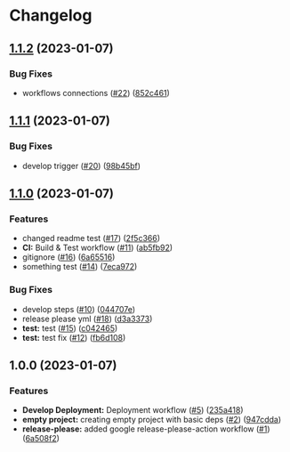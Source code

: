 # Changelog

## [1.1.2](https://github.com/dudisamarel/Github-Actions-Deployment/compare/v1.1.1...v1.1.2) (2023-01-07)


### Bug Fixes

* workflows connections ([#22](https://github.com/dudisamarel/Github-Actions-Deployment/issues/22)) ([852c461](https://github.com/dudisamarel/Github-Actions-Deployment/commit/852c4619fe30b66c2554d4d1bcaa899729042bec))

## [1.1.1](https://github.com/dudisamarel/Github-Actions-Deployment/compare/v1.1.0...v1.1.1) (2023-01-07)


### Bug Fixes

* develop trigger ([#20](https://github.com/dudisamarel/Github-Actions-Deployment/issues/20)) ([98b45bf](https://github.com/dudisamarel/Github-Actions-Deployment/commit/98b45bfe042d16b7f11feff81786de6ca4cd0784))

## [1.1.0](https://github.com/dudisamarel/Github-Actions-Deployment/compare/v1.0.0...v1.1.0) (2023-01-07)


### Features

* changed readme test ([#17](https://github.com/dudisamarel/Github-Actions-Deployment/issues/17)) ([2f5c366](https://github.com/dudisamarel/Github-Actions-Deployment/commit/2f5c36658c978d5d20fec10f7b49f53f94d33d81))
* **CI:** Build & Test workflow ([#11](https://github.com/dudisamarel/Github-Actions-Deployment/issues/11)) ([ab5fb92](https://github.com/dudisamarel/Github-Actions-Deployment/commit/ab5fb9200e7a9c64661991455f49c41157d6fce3))
* gitignore ([#16](https://github.com/dudisamarel/Github-Actions-Deployment/issues/16)) ([6a65516](https://github.com/dudisamarel/Github-Actions-Deployment/commit/6a6551672468519cd7ffd621eac54a0db3d7339c))
* something test ([#14](https://github.com/dudisamarel/Github-Actions-Deployment/issues/14)) ([7eca972](https://github.com/dudisamarel/Github-Actions-Deployment/commit/7eca972355b91518800405593a9f01b4ee6e63c0))


### Bug Fixes

* develop steps ([#10](https://github.com/dudisamarel/Github-Actions-Deployment/issues/10)) ([044707e](https://github.com/dudisamarel/Github-Actions-Deployment/commit/044707e04fa7fc72fae0ce45611bdd1ddde73d16))
* release please yml ([#18](https://github.com/dudisamarel/Github-Actions-Deployment/issues/18)) ([d3a3373](https://github.com/dudisamarel/Github-Actions-Deployment/commit/d3a337313385521f0f7af1217336e0c5a5b73e79))
* **test:** test ([#15](https://github.com/dudisamarel/Github-Actions-Deployment/issues/15)) ([c042465](https://github.com/dudisamarel/Github-Actions-Deployment/commit/c04246571de0aaad02900bce2d9f5716cdef15a7))
* **test:** test fix ([#12](https://github.com/dudisamarel/Github-Actions-Deployment/issues/12)) ([fb6d108](https://github.com/dudisamarel/Github-Actions-Deployment/commit/fb6d108ab8959fdc4a0d835ffc3b31190103193f))

## 1.0.0 (2023-01-07)


### Features

* **Develop Deployment:** Deployment workflow ([#5](https://github.com/dudisamarel/Github-Actions-Deployment/issues/5)) ([235a418](https://github.com/dudisamarel/Github-Actions-Deployment/commit/235a41812004ef1c73af7a8cd7ccee1cf3217870))
* **empty project:** creating empty project with basic deps ([#2](https://github.com/dudisamarel/Github-Actions-Deployment/issues/2)) ([947cdda](https://github.com/dudisamarel/Github-Actions-Deployment/commit/947cddae917604e81f040b8113323ac15f0a422d))
* **release-please:** added google release-please-action workflow ([#1](https://github.com/dudisamarel/Github-Actions-Deployment/issues/1)) ([6a508f2](https://github.com/dudisamarel/Github-Actions-Deployment/commit/6a508f2ec8d8ef94191f2e6bc08e349d57a788be))
